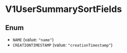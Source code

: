 # V1UserSummarySortFields

## Enum

* `NAME` (value: `"name"`)
* `CREATIONTIMESTAMP` (value: `"creationTimestamp"`)
